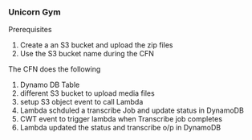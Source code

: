 ### Unicorn Gym

Prerequisites

1. Create a an S3 bucket and upload the zip files
2. Use the S3 bucket name during the CFN

The CFN does the following
1. Dynamo DB Table
2. different S3 bucket to upload media files
2. setup S3 object event to call Lambda
3. Lambda schduled a transcribe Job and update status in DynamoDB
4. CWT event to trigger lambda when Transcribe job completes
5. Lambda updated the status and transcribe o/p in DynamoDB



